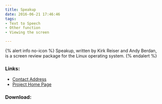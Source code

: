 ```yaml
---
title: Speakup
date: 2016-06-21 17:46:46
tags: 
- Text to Speech
- Other function
- Viewing the screen

---
```


{% alert info no-icon %}
Speakup, written by Kirk Reiser and Andy Berdan, is a screen review package for the Linux operating system.
{% endalert %}

<!-- more -->



### Links:
- <a href="mailto:kirk@braille.uwo.ca">Contact Address</a>
- <a href="http://www.linux-speakup.org/speakup.html">Project Home Page</a>

### Download:  
